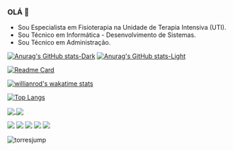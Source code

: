 ### OLÁ 👋

<!--
**saul0t0rres/saul0t0rres** is a ✨ _special_ ✨ repository because its `README.md` (this file) appears on your GitHub profile.

Here are some ideas to get you started:

- 🔭 I’m currently working on ...
- 🌱 I’m currently learning ...
- 👯 I’m looking to collaborate on ...
- 🤔 I’m looking for help with ...
- 💬 Ask me about ...
- 📫 How to reach me: ...
- 😄 Pronouns: ...
- ⚡ Fun fact: ...
-->

- Sou Especialista em Fisioterapia na Unidade de Terapia Intensiva (UTI).
- Sou Técnico em Informática - Desenvolvimento de Sistemas.
- Sou Técnico em Administração.

[![Anurag's GitHub stats-Dark](https://github-readme-stats.vercel.app/api?username=saul0t0rres&show_icons=true&theme=dark#gh-dark-mode-only)](https://github.com/saul0t0rres/github-readme-stats#gh-dark-mode-only)
[![Anurag's GitHub stats-Light](https://github-readme-stats.vercel.app/api?username=saul0t0rres&show_icons=true&theme=default#gh-light-mode-only)](https://github.com/saul0t0rres/github-readme-stats#gh-light-mode-only)

[![Readme Card](https://github-readme-stats.vercel.app/api/pin/?username=saul0t0rres&repo=github-readme-stats)](https://github.com/saul0t0rres/github-readme-stats)

[![willianrod's wakatime stats](https://github-readme-stats.vercel.app/api/wakatime?username=saul0t0rres)](https://github.com/saul0t0rres/github-readme-stats)

[![Top Langs](https://github-readme-stats.vercel.app/api/top-langs/?username=saul0t0rres)](https://github.com/saul0t0rres/github-readme-stats)

<a href="https://github.com/anuraghazra/github-readme-stats">
  <img align="center" src="https://github-readme-stats.vercel.app/api/pin/?username=saul0t0rres&repo=github-readme-stats" />
</a>
<a href="https://github.com/anuraghazra/convoychat">
  <img align="center" src="https://github-readme-stats.vercel.app/api/pin/?username=saul0t0rres&repo=convoychat" />
</a>

[<img src="https://img.shields.io/badge/twitter-%231DA1F2.svg?&style=for-the-badge&logo=twitter&logoColor=white" />](https://twitter.com/USERNAME) [<img src="https://img.shields.io/badge/medium-%2312100E.svg?&style=for-the-badge&logo=medium&logoColor=white" />](https://medium.com/USERNAME)  [<img src="https://img.shields.io/badge/linkedin-%230077B5.svg?&style=for-the-badge&logo=linkedin&logoColor=white" />](https://www.linkedin.com/in/USERNAME/) [<img src = "https://img.shields.io/badge/instagram-%23E4405F.svg?&style=for-the-badge&logo=instagram&logoColor=white">](https://www.instagram.com/USERNAME/) [<img src = "https://img.shields.io/badge/facebook-%231877F2.svg?&style=for-the-badge&logo=facebook&logoColor=white">](https://www.facebook.com/USERNAME)

![torresjump](https://user-images.githubusercontent.com/116840416/208263926-a5ba021d-4e7b-4c04-ad9a-9ecdf8211cf9.gif)
